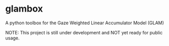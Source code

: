 # glambox
A python toolbox for the Gaze Weighted Linear Accumulator Model (GLAM)

NOTE: This project is still under development and NOT yet ready for public usage.
